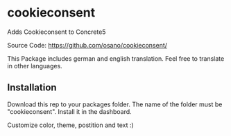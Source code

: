 # cookieconsent
Adds Cookieconsent to Concrete5

Source Code: https://github.com/osano/cookieconsent/

This Package includes german and english translation. Feel free to translate in other languages.

## Installation
Download this rep to your packages folder. The name of the folder must be "cookieconsent". Install it in the dashboard.

Customize color, theme, postition and text :)
